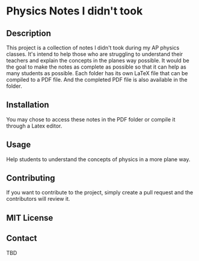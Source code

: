 # Physics Notes I didn't took

## Description

This project is a collection of notes I didn't took during my AP physics classes. 
It's intend to help those who are struggling to understand their teachers and explain the concepts in the planes way possible.
It would be the goal to make the notes as complete as possible so that it can help as many students as possible. 
Each folder has its own LaTeX file that can be compiled to a PDF file. And the completed PDF file is also available in the folder.


## Installation

You may chose to access these notes in the PDF folder or compile it through a Latex editor.

## Usage

Help students to understand the concepts of physics in a more plane way.

## Contributing

If you want to contribute to the project, simply create a pull request and the contributors will review it.

## MIT License

## Contact
TBD

